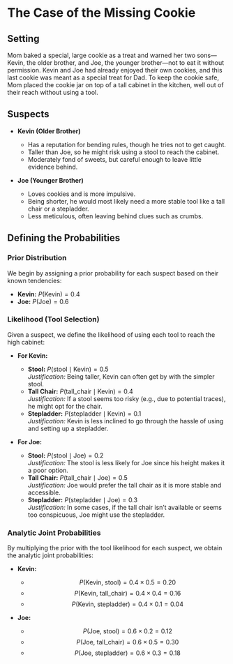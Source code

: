 # The Case of the Missing Cookie

## Setting
Mom baked a special, large cookie as a treat and warned her two sons—Kevin, the older brother, and Joe, the younger brother—not to eat it without permission. Kevin and Joe had already enjoyed their own cookies, and this last cookie was meant as a special treat for Dad. To keep the cookie safe, Mom placed the cookie jar on top of a tall cabinet in the kitchen, well out of their reach without using a tool.

## Suspects

- **Kevin (Older Brother)**
   - Has a reputation for bending rules, though he tries not to get caught.
   - Taller than Joe, so he might risk using a stool to reach the cabinet.
   - Moderately fond of sweets, but careful enough to leave little evidence behind.

- **Joe (Younger Brother)**
   - Loves cookies and is more impulsive.
   - Being shorter, he would most likely need a more stable tool like a tall chair or a stepladder.
   - Less meticulous, often leaving behind clues such as crumbs.

## Defining the Probabilities

### Prior Distribution
We begin by assigning a prior probability for each suspect based on their known tendencies:
- **Kevin:** $P(\text{Kevin}) = 0.4$
- **Joe:** $P(\text{Joe}) = 0.6$


### Likelihood (Tool Selection)
Given a suspect, we define the likelihood of using each tool to reach the high cabinet:

- **For Kevin:**  
   - **Stool:** $P(\text{stool} \mid \text{Kevin}) = 0.5$  
   *Justification:* Being taller, Kevin can often get by with the simpler stool.  
   - **Tall Chair:** $P(\text{tall\_chair} \mid \text{Kevin}) = 0.4$  
   *Justification:* If a stool seems too risky (e.g., due to potential traces), he might opt for the chair.  
   - **Stepladder:** $P(\text{stepladder} \mid \text{Kevin}) = 0.1$  
   *Justification:* Kevin is less inclined to go through the hassle of using and setting up a stepladder.

- **For Joe:**  
   - **Stool:** $P(\text{stool} \mid \text{Joe}) = 0.2$  
   *Justification:* The stool is less likely for Joe since his height makes it a poor option.  
   - **Tall Chair:** $P(\text{tall\_chair} \mid \text{Joe}) = 0.5$  
   *Justification:* Joe would prefer the tall chair as it is more stable and accessible.  
   - **Stepladder:** $P(\text{stepladder} \mid \text{Joe}) = 0.3$  
   *Justification:* In some cases, if the tall chair isn’t available or seems too conspicuous, Joe might use the stepladder.

### Analytic Joint Probabilities
By multiplying the prior with the tool likelihood for each suspect, we obtain the analytic joint probabilities:

- **Kevin:**  
  - $$P(\text{Kevin, stool}) = 0.4 \times 0.5 = 0.20$$  
  - $$P(\text{Kevin, tall\_chair}) = 0.4 \times 0.4 = 0.16$$  
  - $$P(\text{Kevin, stepladder}) = 0.4 \times 0.1 = 0.04$$

- **Joe:**  
  - $$P(\text{Joe, stool}) = 0.6 \times 0.2 = 0.12$$  
  - $$P(\text{Joe, tall\_chair}) = 0.6 \times 0.5 = 0.30$$  
  - $$P(\text{Joe, stepladder}) = 0.6 \times 0.3 = 0.18$$

